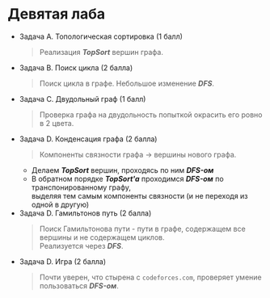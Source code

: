 # Девятая лаба  
* Задача А. Топологическая сортировка (1 балл)
  > Реализация ***TopSort*** вершин графа.
* Задача В. Поиск цикла (2 балла)
  > Поиск цикла в графе. Небольшое изменение ***DFS***.
* Задача С. Двудольный граф (1 балл)
  > Проверка графа на двудольность попыткой окрасить его ровно в 2 цвета.
* Задача D. Конденсация графа (2 балла)
  > Компоненты связности графа -> вершины нового графа.  
  + Делаем ***TopSort*** вершин, проходясь по ним ***DFS-ом***  
  + В обратном порядке ***TopSort'a*** проходимся ***DFS-ом*** по транспонированному графу,  
  выделяя тем самым компоненты связности (и не переходя из одной в другую)
* Задача D. Гамильтонов путь (2 балла)
  > Поиск Гамильтонова пути - пути в графе, содержащем все вершины и не содержащем циклов.  
  Реализуется через ***DFS***.
* Задача D. Игра (2 балла)
  > Почти уверен, что стырена с `codeforces.com`, проверяет умение пользоваться ***DFS-ом***.
